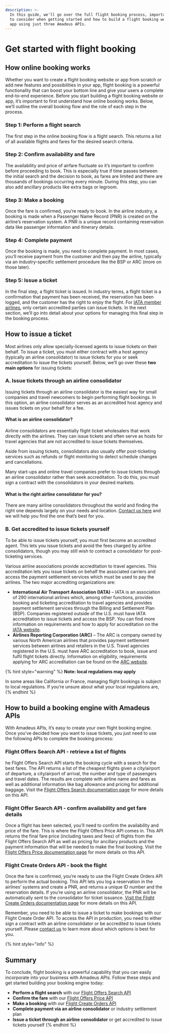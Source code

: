```yaml
---
description: >-
  In this guide, we'll go over the full flight booking process, important points
  to consider when getting started and how to build a flight booking website or
  app using just three Amadeus APIs.
---
```


# Get started with flight booking

## How online booking works

Whether you want to create a flight booking website or app from scratch or add new features and possibilities in your app, flight booking is a powerful functionality that can boost your bottom line and give your users a complete end-to-end experience. Before you start building a flight booking website or app, it’s important to first understand how online booking works. Below, we’ll outline the overall booking flow and the role of each step in the process.

### Step 1: Perform a flight search

The first step in the online booking flow is a flight search. This returns a list of all available flights and fares for the desired search criteria.

### Step 2: Confirm availability and fare

The availability and price of airfare fluctuate so it’s important to confirm before proceeding to book. This is especially true if time passes between the initial search and the decision to book, as fares are limited and there are thousands of bookings occurring every minute. During this step, you can also add ancillary products like extra bags or legroom.

### Step 3: Make a booking

Once the fare is confirmed, you’re ready to book. In the airline industry, a booking is made when a Passenger Name Record \(PNR\) is created on the airline’s reservation system. A PNR is a unique record containing reservation data like passenger information and itinerary details.

### Step 4: Complete payment

Once the booking is made, you need to complete payment. In most cases, you’ll receive payment from the customer and then pay the airline, typically via an industry-specific settlement procedure like the BSP or ARC \(more on those later\).

### Step 5: Issue a ticket

In the final step, a flight ticket is issued. In industry terms, a flight ticket is a confirmation that payment has been received, the reservation has been logged, and the customer has the right to enjoy the flight. For [IATA member airlines](https://www.iata.org/about/members/Pages/airline-list.aspx), only certain accredited parties can issue tickets. In the next section, we’ll go into detail about your options for managing this final step in the booking process.

## How to issue a ticket

Most airlines only allow specially-licensed agents to issue tickets on their behalf. To issue a ticket, you must either contract with a host agency \(typically an airline consolidator\) to issue tickets for you or seek accreditation to issue the tickets yourself. Below, we’ll go over these **two main options** for issuing tickets:

### A. Issue tickets through an airline consolidator

Issuing tickets through an airline consolidator is the easiest way for small companies and travel newcomers to begin performing flight bookings. In this option, an airline consolidator serves as an accredited host agency and issues tickets on your behalf for a fee. 

#### **What is an airline consolidator?**

Airline consolidators are essentially flight ticket wholesalers that work directly with the airlines. They can issue tickets and often serve as hosts for travel agencies that are not accredited to issue tickets themselves.

Aside from issuing tickets, consolidators also usually offer post-ticketing services such as refunds or flight monitoring to detect schedule changes and cancellations.

Many start-ups and online travel companies prefer to issue tickets through an airline consolidator rather than seek accreditation. To do this, you must sign a contract with the consolidators in your desired markets. 

#### **What is the right airline consolidator for you?**

There are many airline consolidators throughout the world and finding the right one depends largely on your needs and location. [Contact us here](https://developers.amadeus.com/support/contact-us-self-service) and we will help you find the one that’s best for you.

### B. Get accredited to issue tickets yourself

To be able to issue tickets yourself, you must first become an accredited agent. This lets you issue tickets and avoid the fees charged by airline consolidators, though you may still wish to contract a consolidator for post-ticketing services.

Various airline associations provide accreditation to travel agencies. This accreditation lets you issue tickets on behalf the associated carriers and access the payment settlement services which must be used to pay the airlines. The two major accrediting organizations are:

* **International Air Transport Association \(IATA\)** – IATA is an association of 290 international airlines which, among other functions, provides booking and ticketing accreditation to travel agencies and provides payment settlement services through the Billing and Settlement Plan \(BSP\). Companies registered outside of the U.S. must have IATA accreditation to issue tickets and access the BSP. You can find more information on requirements and how to apply for accreditation on the [IATA website](https://www.iata.org/services/accreditation/accreditation-travel/Pages/application.aspx). 
* **Airlines Reporting Corporation \(ARC\)** – The ARC is company owned by various North American airlines that provides payment settlement services between airlines and retailers in the U.S. Travel agencies registered in the U.S. must have ARC accreditation to book, issue and fulfil flight tickets directly. Information on eligibility, requirements applying for ARC accreditation can be found on the [ARC website](https://www2.arccorp.com/products-participation/travel-agencies/become-an-arc-accredited-agent/).

{% hint style="warning" %}
**Note: local regulations may apply**

In some areas like California or France, managing flight bookings is subject to local regulations. If you’re unsure about what your local regulations are,
{% endhint %}

## How to build a booking engine with Amadeus APIs

With Amadeus APIs, it’s easy to create your own flight booking engine. Once you’ve decided how you want to issue tickets, you just need to use the following APIs to complete the booking process:

### Flight Offers Search API - retrieve a list of flights

he Flight Offers Search API starts the booking cycle with a search for the best fares. The API returns a list of the cheapest flights given a city/airport of departure, a city/airport of arrival, the number and type of passengers and travel dates. The results are complete with airline name and fares as well as additional information like bag allowance and pricing for additional baggage. Visit the [Flight Offers Search documentation page](https://developers.amadeus.com/self-service/category/air/api-doc/flight-offers-search) for more details on this API.

### Flight Offer Search API - confirm availability and get fare details

Once a flight has been selected, you’ll need to confirm the availability and price of the fare. This is where the Flight Offers Price API comes in. This API returns the final fare price \(including taxes and fees\) of flights from the Flight Offers Search API as well as pricing for ancillary products and the payment information that will be needed to make the final booking. Visit the [Flight Offers Price documentation page](https://developers.amadeus.com/self-service/category/air/api-doc/flight-offers-price) for more details on this API.

### Flight Create Orders API - book the flight

Once the fare is confirmed, you’re ready to use the Flight Create Orders API to perform the actual booking. This API lets you log a reservation in the airlines’ systems and create a PNR, and returns a unique ID number and the reservation details. If you’re using an airline consolidator, the PNR will be automatically sent to the consolidator for ticket issuance. [Visit the Flight Create Orders documentation page](https://developers.amadeus.com/self-service/category/air/api-doc/flight-create-orders) for more details on this API.

Remember, you need to be able to issue a ticket to make bookings with our Flight Create Order API. To access the API in production, you need to either sign a contract with an airline consolidator or be accredited to issue tickets yourself. Please [contact us](https://developers.amadeus.com/support/contact-us-self-service) to learn more about which options is best for you.

{% hint style="info" %}
## Summary

To conclude, flight booking is a powerful capability that you can easily incorporate into your business with Amadeus APIs. Follow these steps and get started building your booking engine today:

* **Perform a flight search** with our [Flight Offers Search API](https://developers.amadeus.com/self-service/category/air/api-doc/flight-offers-search)
* **Confirm the fare** with our [Flight Offers Price API](https://developers.amadeus.com/self-service/category/air/api-doc/flight-offers-price)
* **Make a booking** with our [Flight Create Orders API](https://developers.amadeus.com/self-service/category/air/api-doc/flight-create-orders)
* **Complete payment via an airline consolidator** or industry settlement plan
* **Issue a ticket through an airline consolidator** or get accredited to issue tickets yourself
{% endhint %}

